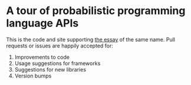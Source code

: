 # A tour of probabilistic programming language APIs

This is the code and site supporting [the essay](https://colcarroll.github.io/ppl-api/) of the same name. Pull requests or issues are happily accepted for:

1. Improvements to code
2. Usage suggestions for frameworks
3. Suggestions for new libraries
4. Version bumps
